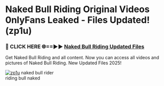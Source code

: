 # Naked Bull Riding Original Videos 0nlyFans Leaked - Files Updated! (zp1u)

<h3>🔴 CLICK HERE 🌐==►► <a href="https://tinyurl.com/yckcrads" rel="nofollow">Naked Bull Riding Updated Files</a></h3>

Get Naked Bull Riding and all content. Now you can access all videos and pictures of Naked Bull Riding. New Updated Files 2025!

[![zp1u](https://i.imgur.com/hpKpOFt.gif)](https://tinyurl.com/yckcrads)
naked bull rider<br>
riding bull naked